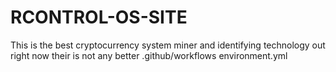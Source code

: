 # RCONTROL-OS-SITE
This is the best cryptocurrency system miner and identifying technology out right now their is not any better 
 .github/workflows
environment.yml